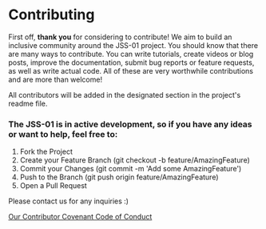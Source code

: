 # Contributing

First off, **thank you** for considering to contribute! We aim to build an 
inclusive community around the JSS-01 project. You should know that there 
are many ways to contribute. You can write tutorials, create videos or blog posts, 
improve the documentation, submit bug reports or feature requests, as well as write 
actual code. All of these are very worthwhile contributions and are more than welcome!

All contributors will be added in the designated section in the project's readme file.


### The JSS-01 is in active development, so if you have any ideas or want to help, feel free to:
1. Fork the Project
2. Create your Feature Branch (git checkout -b feature/AmazingFeature)
3. Commit your Changes (git commit -m 'Add some AmazingFeature')
4. Push to the Branch (git push origin feature/AmazingFeature)
5. Open a Pull Request


Please contact us for any inquiries :)


[Our Contributor Covenant Code of Conduct](https://github.com/michaelkolesidis/javascript-software-synthesizer/blob/main/CODE_OF_CONDUCT.md)